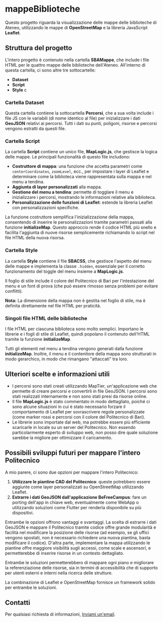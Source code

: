 # mappeBiblioteche

Questo progetto riguarda la visualizzazione delle mappe delle biblioteche di Ateneo, utilizzando le mappe di **OpenStreetMap** e la libreria JavaScript **Leaflet**.

## Struttura del progetto

L'intero progetto è contenuto nella cartella **SBAMappe**, che include i file HTML per le quattro mappe delle biblioteche dell'Ateneo. All'interno di questa cartella, ci sono altre tre sottocartelle:

- **Dataset**
- **Script**
- **Style**
c
### Cartella **Dataset**

Questa cartella contiene la sottocartella **Percorsi**, che a sua volta include i file JS con le variabili (di nome identico al file) per inizializzare i dati **GeoJSON** relativi ai percorsi. Tutti i dati su punti, poligoni, risorse e percorsi vengono estratti da questi file.

### Cartella **Script**

La cartella **Script** contiene un unico file, **MapLogic.js**, che gestisce la logica delle mappe. Le principali funzionalità di questo file includono:

- **Costruttore di mappa**: una funzione che accetta parametri come `centerCoordinates`, `zoomLevel`, ecc., per impostare i layer di Leaflet e determinare come la biblioteca viene rappresentata sulla mappa e nel menu a tendina.
- **Aggiunta di layer personalizzati** alla mappa.
- **Gestione del menu a tendina**: permette di togglare il menu e inizializzare i percorsi, mostrando le informazioni relative alla biblioteca.
- **Personalizzazione delle funzioni di Leaflet**: estende la libreria Leaflet con personalizzazioni specifiche.

La funzione costruttore semplifica l'inizializzazione della mappa, consentendo di inserire le personalizzazioni tramite parametri passati alla funzione **initializeMap**. Questo approccio rende il codice HTML più snello e facilita l'aggiunta di nuove risorse semplicemente richiamando lo script nel file HTML della nuova risorsa.

### Cartella **Style**

La cartella **Style** contiene il file **SBACSS**, che gestisce l'aspetto del menu delle mappe e implementa la classe `.hidden`, essenziale per il corretto funzionamento del toggle del menu insieme a **MapLogic.js**.

Il foglio di stile include il colore del Politecnico di Bari per l'intestazione del menu e un font di prova (che può essere rimosso senza problemi per evitare conflitti).

**Nota:** La dimensione della mappa non è gestita nel foglio di stile, ma è definita direttamente nel file HTML per praticità.

### Singoli file HTML delle biblioteche

I file HTML per ciascuna biblioteca sono molto semplici. Importano le librerie e i fogli di stile di Leaflet, quindi popolano il contenuto dell'HTML tramite la funzione **initializeMap**.

Tutti gli elementi nel menu a tendina vengono generati dalla funzione **initializeMap**. Inoltre, il menu e il contenitore della mappa sono strutturati in modo gerarchico, in modo che rimangano "attaccati" tra loro.

## Ulteriori scelte e informazioni utili

- I percorsi sono stati creati utilizzando MapTier, un'applicazione web che permette di creare percorsi e convertirli in file GeoJSON. I percorsi sono stati realizzati internamente e non sono stati presi da risorse online.
- Il file **MapLogic.js** è stato commentato in modo dettagliato, poiché ci sono alcune situazioni in cui è stato necessario forzare il comportamento di Leaflet per sovrascrivere regole personalizzate (come marker rossi e percorsi con il colore del Politecnico di Bari).
- Le librerie sono importate dal web, ma potrebbe essere più efficiente scaricarle in locale su un server del Politecnico. Non essendo particolarmente esperto di sviluppo web, non posso dire quale soluzione sarebbe la migliore per ottimizzare il caricamento.

## Possibili sviluppi futuri per mappare l'intero Politecnico

A mio parere, ci sono due opzioni per mappare l'intero Politecnico:

1. **Utilizzare le piantine CAD del Politecnico**: queste potrebbero essere aggiunte come layer personalizzati su OpenStreetMap utilizzando Leaflet.
2. **Estrarre i dati GeoJSON dall'applicazione BeFreeCampus**: fare un porting dell'app in chiave web, eventualmente come WebApp o utilizzando soluzioni come Flutter per renderla disponibile su più dispositivi.

Entrambe le opzioni offrono vantaggi e svantaggi. La scelta di estrarre i dati GeoJSON e mappare il Politecnico tramite codice offre grande modularità e facilità nel modificare la posizione delle risorse (ad esempio, se gli uffici vengono spostati, non è necessario richiedere una nuova piantina, basta modificare il codice). D'altra parte, implementare la mappa utilizzando le piantine offre maggiore visibilità sugli accessi, come scale e ascensori, e permetterebbe di inserire risorse in un contesto dettagliato.

Entrambe le soluzioni permetterebbero di mappare ogni piano e migliorare la referenziazione delle risorse, sia in termini di accessibilità che di supporto per utenti esterni e interni nella ricerca delle strutture.

La combinazione di Leaflet e OpenStreetMap fornisce un framework solido per entrambe le soluzioni.

## Contatti

Per qualsiasi richiesta di informazioni, [Inviami un'email](mailto:adolfocolavito@hotmail.it).

